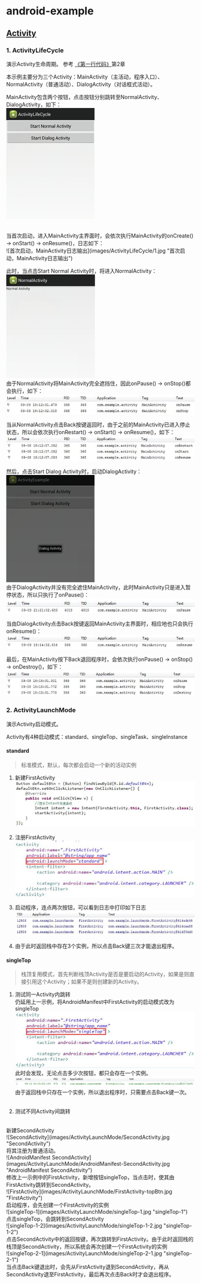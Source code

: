 # android-example

## [Activity](http://luoml.coding.me/2016/08/31/android-activity/ "Activity")
### 1. ActivityLifeCycle
演示Activity生命周期。
参考
[《第一行代码》](http://blog.csdn.net/guolin_blog/article/details/26365913 "郭神's blog")第2章
<br>

本示例主要分为三个Activity：MainActivity（主活动，程序入口）、NormalActivity（普通活动）、DialogActivity（对话框式活动）。<br>

MainActivity包含两个按钮，点击按钮分别跳转至NormalActivity、DialogActivity，如下：<br>
![MainActivity](images/ActivityLifeCycle/main.jpg "MainActivity")

<br>
当首次启动，进入MainActivity主界面时，会依次执行MainActivity的onCreate() -> onStart() -> onResume()，日志如下：<br>
![首次启动，MainActivity日志输出](images/ActivityLifeCycle/1.jpg "首次启动，MainActivity日志输出")
<br>

此时，当点击Start Normal Activity时，将进入NormalActivity：<br>
![NormalActivity](images/ActivityLifeCycle/normal.jpg "NormalActivity")
<br>
由于NormalActivity将MainActivity完全遮挡住，因此onPause() -> onStop()都会执行，如下：<br>
![点击Start Normal Activity日志输出](images/ActivityLifeCycle/start_normal.jpg "点击Start Normal Activity日志输出")
<br>

当从NormalActivity点击Back按键返回时，由于之前的MainActivity已进入停止状态，所以会依次执行onRestart() -> onStart() -> onResume()，如下：<br>
![点击Back返回MainActivity日志输出](images/ActivityLifeCycle/normal_return.jpg "点击Back返回MainActivity日志输出")
<br>

然后，点击Start Dialog Activity时，启动DialogActivity：<br>
![DialogActivity](images/ActivityLifeCycle/dialog.jpg "DialogActivity")
<br>
由于DialogActivity并没有完全遮住MainActivity，此时MainActivity只是进入暂停状态，所以只执行了onPause()：<br>
![点击Start Dialog Activity日志输出](images/ActivityLifeCycle/start_dialog.jpg "点击Start Dialog Activity日志输出")
<br>

当由DialogActivity点击Back按键返回MainActivity主界面时，相应地也只会执行onResume()：<br>
![点击Back返回MainActivity日志输出](images/ActivityLifeCycle/dialog_return.jpg "点击Back返回MainActivity日志输出")
<br>

最后，在MainActivity按下Back退回程序时，会依次执行onPause() -> onStop() -> onDestroy()，如下：<br>
![点击Back退出程序时日志输出](images/ActivityLifeCycle/back.jpg "点击Back退出程序时日志输出")
<br>

### 2. ActivityLaunchMode
演示Activity启动模式。
<br>

Activity有4种启动模式：standard、singleTop、singleTask、singleInstance

#### standard
> 标准模式，默认，每次都会启动一个新的活动实例

1. 新建FirstActivity <br>
![FirstActivity](images/ActivityLaunchMode/FirstActivity.jpg "FirstActivity")

2. 注册FirstActivity<br>
![AndroidManifest](images/ActivityLaunchMode/AndroidManifest-standard.jpg "AndroidManifest")
3. 启动程序，连点两次按钮，可以看到日志中打印如下日志<br>
![standard](images/ActivityLaunchMode/standard.jpg "standard")
4. 由于此时返回栈中存在3个实例，所以点击Back键三次才能退出程序。<br>

#### singleTop
> 栈顶复用模式，首先判断栈顶Activity是否是要启动的Activity，如果是则直接引用这个Activity；如果不是则创建新的Activity。

1. 测试同一Activity内跳转<br>
仍延用上一示例，将AndroidManifest中FirstActivity的启动模式改为singleTop <br>
![AndroidManifest-singleTop](images/ActivityLaunchMode/AndroidManifest-singleTop.jpg "AndroidManifest") <br>
此时会发现，无论点击多少次按钮，都只会存在一个实例。<br>
![singleTop](images/ActivityLaunchMode/singleTop.jpg "singleTop") <br>
由于返回栈中只存在一个实例，所以退出程序时，只需要点击Back键一次。 <br><br>

2. 测试不同Activity间跳转
<br>
新建SecondActivity<br>
![SecondActivity](images/ActivityLaunchMode/SecondActivity.jpg "SecondActivity") <br>
将其注册为普通活动。<br>
![AndroidManifest SecondActivity](images/ActivityLaunchMode/AndroidManifest-SecondActivity.jpg "AndroidManifest SecondActivity")<br>
修改上一示例中的FirstActivity，新增按钮singleTop，当点击时，使其由FirstActivity跳转到SecondActivity。<br>
![FirstActivity](images/ActivityLaunchMode/FirstActivity-topBtn.jpg "FirstActivity")<br>
启动程序，会先创建一个FirstActivity的实例<br>
![singleTop-1](images/ActivityLaunchMode/singleTop-1.jpg "singleTop-1") <br>
点击singleTop，会跳转到SecondActivity <br>
![singleTop-1-2](images/ActivityLaunchMode/singleTop-1-2.jpg "singleTop-1-2") <br>
点击SecondActivity中的返回按键，再次跳转到FirstActivity。由于此时返回栈的栈顶是SecondActivity，所以系统会再次创建一个FirstActivity的实例 <br>
![singleTop-2-1](images/ActivityLaunchMode/singleTop-2-1.jpg "singleTop-2-1") <br>
当点击Back键退出时，会先从FirstActivity退到SecondActivity，再从SecondActivity退至FirstActivity，最后再次点击Back时才会退出程序。
